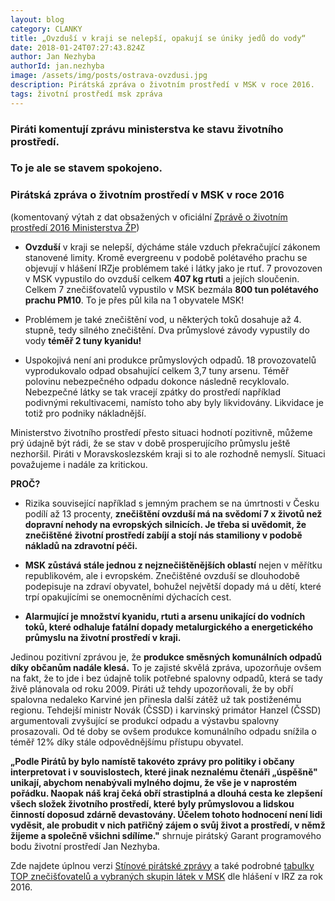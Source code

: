 ```yaml
---
layout: blog
category: CLANKY
title: „Ovzduší v kraji se nelepší, opakují se úniky jedů do vody“
date: 2018-01-24T07:27:43.824Z
author: Jan Nezhyba
authorId: jan.nezhyba
image: /assets/img/posts/ostrava-ovzdusi.jpg
description: Pirátská zpráva o životním prostředí v MSK v roce 2016.
tags: životní prostředí msk zpráva
---
```




### Piráti komentují zprávu ministerstva ke stavu životního prostředí.

### To je ale se stavem spokojeno.

### Pirátská zpráva o životním prostředí v MSK v roce 2016

(komentovaný výtah z dat obsažených v oficiální <a href="{{'https://www.mzp.cz/cz/news_171130_ZOZP' | absolute_url }}">Zprávě o životním prostředí 2016 Ministerstva ŽP</a>)

- **Ovzduší** v kraji se nelepší, dýcháme stále vzduch překračující zákonem stanovené limity. Kromě evergreenu v podobě polétavého prachu se objevují v hlášení IRZje problémem také i látky jako je rtuť. 7 provozoven v MSK vypustilo do ovzduší celkem **407 kg rtuti** a jejích sloučenin. Celkem 7 znečišťovatelů vypustilo v MSK bezmála **800 tun polétavého prachu PM10**. To je přes půl kila na 1 obyvatele MSK!

- Problémem je také znečištění vod, u některých toků dosahuje až 4. stupně, tedy silného znečištění. Dva průmyslové závody vypustily do vody **téměř 2 tuny kyanidu!**

- Uspokojivá není ani produkce průmyslových odpadů. 18 provozovatelů vyprodukovalo odpad obsahující celkem 3,7 tuny arsenu. Téměř polovinu nebezpečného odpadu dokonce následně recyklovalo. Nebezpečné látky se tak vracejí zpátky do prostředí například podivnými rekultivacemi, namísto toho aby byly likvidovány. Likvidace je totiž pro podniky nákladnější.


Ministerstvo životního prostředí přesto situaci hodnotí pozitivně, můžeme prý údajně být rádi, že se stav v době prosperujícího průmyslu ještě nezhoršil. Piráti v Moravskoslezském kraji si to ale rozhodně nemyslí. Situaci považujeme i nadále za kritickou.

**PROČ?**

- Rizika související například s jemným prachem se na úmrtnosti v Česku podílí až 13 procenty, **znečištění ovzduší má na svědomí 7 x životů než dopravní nehody na evropských silnicích. Je třeba si uvědomit, že znečištěné životní prostředí zabíjí a stojí nás stamiliony v podobě nákladů na zdravotní péči.**

- **MSK zůstává stále jednou z nejznečištěnějších oblastí** nejen v  měřítku republikovém, ale i evropském.  Znečištěné ovzduší se dlouhodobě podepisuje na zdraví obyvatel, bohužel největší dopady má u dětí, které trpí opakujícími se onemocněními dýchacích cest.

- **Alarmující je množství kyanidu, rtuti a arsenu unikající do vodních toků, které odhaluje fatální dopady metalurgického a energetického průmyslu na životní prostředí v kraji.**

Jedinou pozitivní zprávou je, že **produkce směsných komunálních odpadů díky občanům nadále klesá.** To je zajisté skvělá zpráva, upozorňuje ovšem na fakt, že to jde i bez údajně tolik potřebné spalovny odpadů, která se tady živě plánovala od roku 2009. Piráti už tehdy upozorňovali, že by obří spalovna nedaleko Karviné jen přinesla další zátěž už tak postiženému regionu. Tehdejší ministr Novák (ČSSD) i karvinský primátor Hanzel (ČSSD) argumentovali zvyšující se produkcí odpadu a výstavbu spalovny prosazovali. Od té doby se ovšem produkce komunálního odpadu snížila o téměř 12% díky stále odpovědnějšímu přístupu obyvatel.

**„Podle Pirátů by bylo namístě takovéto zprávy pro politiky i občany interpretovat i v souvislostech, které jinak neznalému čtenáři „úspěšně&quot; unikají, abychom nenabývali mylného dojmu, že vše je v naprostém pořádku. Naopak náš kraj čeká obří strastiplná a dlouhá cesta ke zlepšení všech složek životního prostředí, které byly průmyslovou a lidskou činností doposud zdárně devastovány. Účelem tohoto hodnocení není lidi vyděsit, ale probudit v nich patřičný zájem o svůj život a prostředí, v němž žijeme a společně všichni sdílíme.&quot;** shrnuje pirátský Garant programového bodu životní prostředí Jan Nezhyba.

Zde najdete úplnou verzi <a href="{{'/assets/pdf/Final_Zprava_o_ZP_MSK_9_1_2018.pdf' | relative_url }}">Stínové pirátské zprávy</a> a také podrobné <a href="{{'/assets/pdf/IRZ_Tabulky_vyhodnoceni-2016-MSK.pdf' | relative_url }}">tabulky TOP znečišťovatelů a vybraných skupin látek v MSK</a> dle hlášení v IRZ za rok 2016.